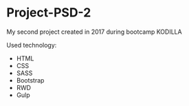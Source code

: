 # Project-PSD-2

My second project created in 2017 during bootcamp KODILLA

Used technology:
- HTML
- CSS
- SASS
- Bootstrap
- RWD
- Gulp

